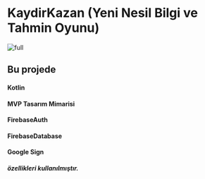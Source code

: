 # KaydirKazan (Yeni Nesil Bilgi ve Tahmin Oyunu)

![full](https://user-images.githubusercontent.com/25854605/56577730-6e544780-65d4-11e9-87c3-bc14142c2fc6.jpg)


## Bu projede

#### Kotlin
#### MVP Tasarım Mimarisi
#### FirebaseAuth
#### FirebaseDatabase
#### Google Sign

##### özellikleri kullanılmıştır.

